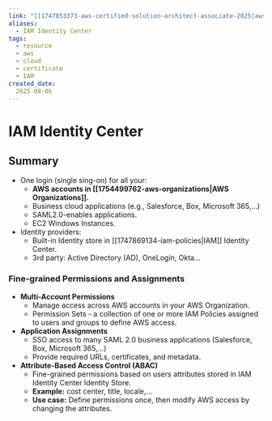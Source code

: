 ```yaml
---
link: "[[1747853373-aws-certified-solution-architect-associate-2025|aws Certified Solution Architect Associate 2025]]"
aliases: 
  - IAM Identity Center
tags:
  - resource
  - aws
  - cloud
  - certificate
  - IAM
created_date:
  2025-08-06
---
```

# IAM Identity Center
## Summary
- One login (single sing-on) for all your:
  - **AWS accounts in [[1754499762-aws-organizations|AWS Organizations]].**
  - Business cloud applications (e.g., Salesforce, Box, Microsoft 365,...)
  - SAML2.0-enables applications.
  - EC2 Windows Instances.
- Identity providers:
  - Built-in Identity store in [[1747869134-iam-policies|IAM]] Identity Center.
  - 3rd party: Active Directory (AD), OneLogin, Okta...

### Fine-grained Permissions and Assignments
- **Multi-Account Permissions**
  - Manage access across AWS accounts in your AWS Organization.
  - Permission Sets - a collection of one or more IAM Policies assigned to users and groups to define AWS access.
- **Application Assignments**
  - SSO access to many SAML 2.0 business applications (Salesforce, Box, Microsoft 365,...)
  - Provide required URLs, certificates, and metadata.
- **Attribute-Based Access Control (ABAC)**
  - Fine-grained permissions based on users attributes stored in IAM Identity Center Identity Store.
  - **Example:** cost center, title, locale,...
  - **Use case:** Define permissions once, then modify AWS access by changing the attributes.



